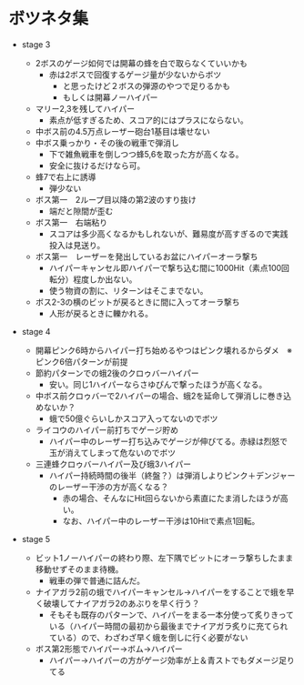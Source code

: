 # ボツネタ集

- stage 3
  - 2ボスのゲージ如何では開幕の蜂を白で取らなくていいかも
    - 赤は2ボスで回復するゲージ量が少ないからボツ
      - と思ったけど２ボスの弾源のやつで足りるかも
      - もしくは開幕ノーハイパー
  - マリー2,3を残してハイパー
    - 素点が低すぎるため、スコア的にはプラスにならない。
  - 中ボス前の4.5万点レーザー砲台1基目は壊せない
  - 中ボス乗っかり・その後の戦車で弾消し
    - 下で雑魚戦車を倒しつつ蜂5,6を取った方が高くなる。
    - 安全に抜けるだけなら可。
  - 蜂7で右上に誘導
    - 弾少ない
  - ボス第一　2ループ目以降の第2波のすり抜け
    - 端だと隙間が歪む
  - ボス第一　右端粘り
    - スコアは多少高くなるかもしれないが、難易度が高すぎるので実践投入は見送り。
  - ボス第一　レーザーを発出しているお盆にハイパーオーラ撃ち
    - ハイパーキャンセル即ハイパーで撃ち込む間に1000Hit（素点100回転分）程度しか出ない。
    - 使う物資の割に、リターンはそこまでない。
  - ボス2-3の横のビットが戻るときに間に入ってオーラ撃ち
    - 人形が戻るときに轢かれる。

- stage 4
  - 開幕ピンク6時からハイパー打ち始めるやつはピンク壊れるからダメ　※ピンク6倍パターンが前提
  - 節約パターンでの蛾2後のクロゥバーハイパー
    - 安い。同じ1ハイパーならさゆぴんで撃ったほうが高くなる。
  - 中ボス前クロゥバーで2ハイパーの場合、蛾2を延命して弾消しに巻き込めないか？
    - 蛾で50億ぐらいしかスコア入ってないのでボツ
  - ライコウのハイパー前打ちでゲージ貯め
    - ハイパー中のレーザー打ち込みでゲージが伸びてる。赤緑は烈怒で玉が消えてしまって危ないのでボツ
  - 三連蜂クロゥバーハイパー及び蛾3ハイパー
    - ハイパー持続時間の後半（終盤？）は弾消しよりピンク＋デンジャーのレーザー干渉の方が高くなる？
      - 赤の場合、そんなにHit回らないから素直にたま消したほうが高い。
      - なお、ハイパー中のレーザー干渉は10Hitで素点1回転。

- stage 5
  - ビット1ノーハイパーの終わり際、左下隅でビットにオーラ撃ちしたまま移動せずそのまま待機。
    - 戦車の弾で普通に詰んだ。
  - ナイアガラ2前の蛾でハイパーキャンセル→ハイパーをすることで蛾を早く破壊してナイアガラ2のあぶりを早く行う？
    - そもそも既存のパターンで、ハイパーをまる一本分使って炙りきっている（ハイパー時間の最初から最後までナイアガラ炙りに充てられている）ので、わざわざ早く蛾を倒しに行く必要がない
  - ボス第2形態でハイパー→ボム→ハイパー
    - ハイパー→ハイパーの方がゲージ効率が上＆青ストでもダメージ足りてる
